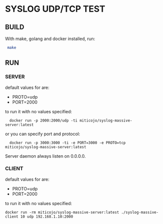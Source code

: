 # SYSLOG UDP/TCP TEST   

## BUILD
With make, golang and docker installed, run:
```bash
 make
```

## RUN

### SERVER
default values for are:
* PROTO=udp
* PORT=2000

to run it with no values specified:
```
  docker run -p 2000:2000/udp -ti miticojo/syslog-massive-server:latest
```
or you can specify port and protocol:
```
  docker run -p 3000:3000 -ti -e PORT=3000 -e PROTO=tcp miticojo/syslog-massive-server:latest
```
Server daemon always listen on 0.0.0.0.

### CLIENT
default values for are:
* PROTO=udp
* PORT=2000

to run it with no values specified:
```
docker run -rm miticojo/syslog-massive-server:latest ./syslog-massive-client 10 udp 192.168.1.10:2000
```